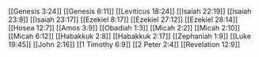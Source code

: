[[Genesis 3:24]]
[[Genesis 6:11]]
[[Leviticus 18:24]]
[[Isaiah 22:19]]
[[Isaiah 23:9]]
[[Isaiah 23:17]]
[[Ezekiel 8:17]]
[[Ezekiel 27:12]]
[[Ezekiel 28:14]]
[[Hosea 12:7]]
[[Amos 3:9]]
[[Obadiah 1:3]]
[[Micah 2:2]]
[[Micah 2:10]]
[[Micah 6:12]]
[[Habakkuk 2:8]]
[[Habakkuk 2:17]]
[[Zephaniah 1:9]]
[[Luke 19:45]]
[[John 2:16]]
[[1 Timothy 6:9]]
[[2 Peter 2:4]]
[[Revelation 12:9]]
